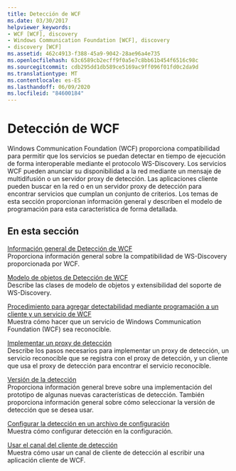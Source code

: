 ```yaml
---
title: Detección de WCF
ms.date: 03/30/2017
helpviewer_keywords:
- WCF [WCF], discovery
- Windows Communication Foundation [WCF], discovery
- discovery [WCF]
ms.assetid: 462c4913-f388-45a9-9042-28ae96a4e735
ms.openlocfilehash: 63c6589cb2ecff9f0a5e7c8bb61b454f6516c98c
ms.sourcegitcommit: cdb295dd1db589ce5169ac9ff096f01fd0c2da9d
ms.translationtype: MT
ms.contentlocale: es-ES
ms.lasthandoff: 06/09/2020
ms.locfileid: "84600184"
---
```

# <a name="wcf-discovery"></a>Detección de WCF
Windows Communication Foundation (WCF) proporciona compatibilidad para permitir que los servicios se puedan detectar en tiempo de ejecución de forma interoperable mediante el protocolo WS-Discovery. Los servicios WCF pueden anunciar su disponibilidad a la red mediante un mensaje de multidifusión o un servidor proxy de detección. Las aplicaciones cliente pueden buscar en la red o en un servidor proxy de detección para encontrar servicios que cumplan un conjunto de criterios. Los temas de esta sección proporcionan información general y describen el modelo de programación para esta característica de forma detallada.  
  
## <a name="in-this-section"></a>En esta sección  
 [Información general de Detección de WCF](wcf-discovery-overview.md)  
 Proporciona información general sobre la compatibilidad de WS-Discovery proporcionada por WCF.  
  
 [Modelo de objetos de Detección de WCF](wcf-discovery-object-model.md)  
 Describe las clases de modelo de objetos y extensibilidad del soporte de WS-Discovery.  
  
 [Procedimiento para agregar detectabilidad mediante programación a un cliente y un servicio de WCF](how-to-programmatically-add-discoverability-to-a-wcf-service-and-client.md)  
 Muestra cómo hacer que un servicio de Windows Communication Foundation (WCF) sea reconocible.  
  
 [Implementar un proxy de detección](implementing-a-discovery-proxy.md)  
 Describe los pasos necesarios para implementar un proxy de detección, un servicio reconocible que se registra con el proxy de detección, y un cliente que usa el proxy de detección para encontrar el servicio reconocible.  
  
 [Versión de la detección](discovery-versioning.md)  
 Proporciona información general breve sobre una implementación del prototipo de algunas nuevas características de detección. También proporciona información general sobre cómo seleccionar la versión de detección que se desea usar.  
  
 [Configurar la detección en un archivo de configuración](configuring-discovery-in-a-configuration-file.md)  
 Muestra cómo configurar detección en la configuración.  
  
 [Usar el canal del cliente de detección](using-the-discovery-client-channel.md)  
 Muestra cómo usar un canal de cliente de detección al escribir una aplicación cliente de WCF.
